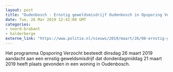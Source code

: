```yaml
---
layout: post
title: "Oudenbosch - Ernstig geweldsmisdrijf Oudenbosch in Opsporing Verzocht"
date: Tue, 26 Mar 2019 12:42:00 GMT
categories: 
- noord-brabant 
- halderberge 
externe_link: "https://www.politie.nl/nieuws/2019/maart/26/08-ernstig-geweldsmisdrijf-oudenbosch-in-opsporing-verzocht.html"
---
```


Het programma Opsporing Verzocht besteedt dinsdag 26 maart 2019 aandacht aan een ernstig geweldsmisdrijf dat donderdagmiddag  21 maart 2019 heeft plaats gevonden in een woning in Oudenbosch.
